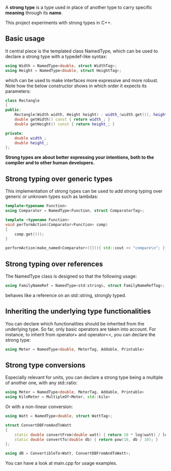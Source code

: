 A **strong type** is a type used in place of another type to carry specific **meaning** through its **name**.

This project experiments with strong types in C++.

## Basic usage

It central piece is the templated class NamedType, which can be used to declare a strong type with a typedef-like syntax:

```cpp
using Width = NamedType<double, struct WidthTag>;
using Height = NamedType<double, struct HeightTag>;
```

which can be used to make interfaces more expressive and more robust.
Note how the below constructor shows in which order it expects its parameters:

```cpp
class Rectangle
{
public:
    Rectangle(Width width, Height height) : width_(width.get()), height_(height.get()) {}
    double getWidth() const { return width_; }
    double getHeight() const { return height_; }

private:
    double width_;
    double height_;
};
```

**Strong types are about better expressing your intentions, both to the compiler and to other human developers.**

## Strong typing over generic types

This implementation of strong types can be used to add strong typing over generic or unknown types such as lambdas:

```cpp
template<typename Function>
using Comparator = NamedType<Function, struct ComparatorTag>;

template <typename Function>
void performAction(Comparator<Function> comp)
{
    comp.get()();
}

performAction(make_named<Comparator>([](){ std::cout << "compare\n"; }));
```

## Strong typing over references

The NamedType class is designed so that the following usage:

```cpp
using FamilyNameRef = NamedType<std:string&, struct FamilyNameRefTag>;
```

behaves like a reference on an std::string, strongly typed.

## Inheriting the underlying type functionalities

You can declare which functionalities should be inherited from the underlying type. So far, only basic operators are taken into account.
For instance, to inherit from operator+ and operator<<, you can declare the strong type:

```cpp
using Meter = NamedType<double, MeterTag, Addable, Printable>
```

## Strong type conversions

Especially relevant for units, you can declare a strong type being a multiple of another one, with any std::ratio:

```cpp
using Meter = NamedType<double, MeterTag, Addable, Printable>
using KiloMeter = MultipleOf<Meter, std::kilo>
```

Or with a non-linear conversion:

```cpp
using Watt = NamedType<double, struct WattTag>;

struct ConvertDBFromAndToWatt
{
    static double convertFrom(double watt) { return 10 * log(watt) / log(10); }
    static double convertTo(double db) { return pow(10, db / 10); }
};

using dB = ConvertibleTo<Watt, ConvertDBFromAndToWatt>;
```

You can have a look at main.cpp for usage examples.
